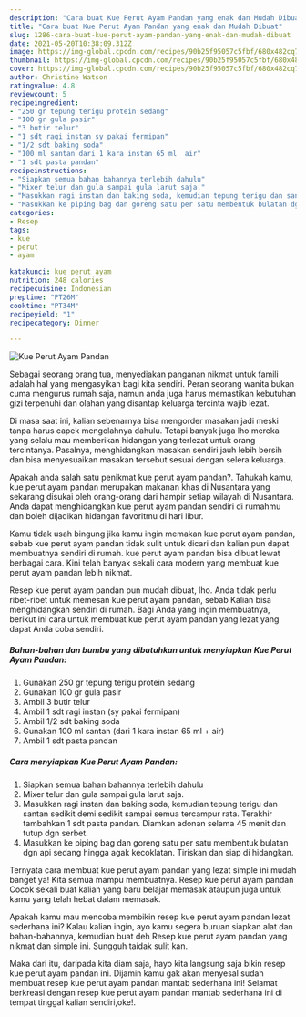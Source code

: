 ```yaml
---
description: "Cara buat Kue Perut Ayam Pandan yang enak dan Mudah Dibuat"
title: "Cara buat Kue Perut Ayam Pandan yang enak dan Mudah Dibuat"
slug: 1286-cara-buat-kue-perut-ayam-pandan-yang-enak-dan-mudah-dibuat
date: 2021-05-20T10:38:09.312Z
image: https://img-global.cpcdn.com/recipes/90b25f95057c5fbf/680x482cq70/kue-perut-ayam-pandan-foto-resep-utama.jpg
thumbnail: https://img-global.cpcdn.com/recipes/90b25f95057c5fbf/680x482cq70/kue-perut-ayam-pandan-foto-resep-utama.jpg
cover: https://img-global.cpcdn.com/recipes/90b25f95057c5fbf/680x482cq70/kue-perut-ayam-pandan-foto-resep-utama.jpg
author: Christine Watson
ratingvalue: 4.8
reviewcount: 5
recipeingredient:
- "250 gr tepung terigu protein sedang"
- "100 gr gula pasir"
- "3 butir telur"
- "1 sdt ragi instan sy pakai fermipan"
- "1/2 sdt baking soda"
- "100 ml santan dari 1 kara instan 65 ml  air"
- "1 sdt pasta pandan"
recipeinstructions:
- "Siapkan semua bahan bahannya terlebih dahulu"
- "Mixer telur dan gula sampai gula larut saja."
- "Masukkan ragi instan dan baking soda, kemudian tepung terigu dan santan sedikit demi sedikit sampai semua tercampur rata. Terakhir tambahkan 1 sdt pasta pandan. Diamkan adonan selama 45 menit dan tutup dgn serbet."
- "Masukkan ke piping bag dan goreng satu per satu membentuk bulatan dgn api sedang hingga agak kecoklatan. Tiriskan dan siap di hidangkan."
categories:
- Resep
tags:
- kue
- perut
- ayam

katakunci: kue perut ayam 
nutrition: 248 calories
recipecuisine: Indonesian
preptime: "PT26M"
cooktime: "PT34M"
recipeyield: "1"
recipecategory: Dinner

---
```



![Kue Perut Ayam Pandan](https://img-global.cpcdn.com/recipes/90b25f95057c5fbf/680x482cq70/kue-perut-ayam-pandan-foto-resep-utama.jpg)

Sebagai seorang orang tua, menyediakan panganan nikmat untuk famili adalah hal yang mengasyikan bagi kita sendiri. Peran seorang  wanita bukan cuma mengurus rumah saja, namun anda juga harus memastikan kebutuhan gizi terpenuhi dan olahan yang disantap keluarga tercinta wajib lezat.

Di masa  saat ini, kalian sebenarnya bisa mengorder masakan jadi meski tanpa harus capek mengolahnya dahulu. Tetapi banyak juga lho mereka yang selalu mau memberikan hidangan yang terlezat untuk orang tercintanya. Pasalnya, menghidangkan masakan sendiri jauh lebih bersih dan bisa menyesuaikan masakan tersebut sesuai dengan selera keluarga. 



Apakah anda salah satu penikmat kue perut ayam pandan?. Tahukah kamu, kue perut ayam pandan merupakan makanan khas di Nusantara yang sekarang disukai oleh orang-orang dari hampir setiap wilayah di Nusantara. Anda dapat menghidangkan kue perut ayam pandan sendiri di rumahmu dan boleh dijadikan hidangan favoritmu di hari libur.

Kamu tidak usah bingung jika kamu ingin memakan kue perut ayam pandan, sebab kue perut ayam pandan tidak sulit untuk dicari dan kalian pun dapat membuatnya sendiri di rumah. kue perut ayam pandan bisa dibuat lewat berbagai cara. Kini telah banyak sekali cara modern yang membuat kue perut ayam pandan lebih nikmat.

Resep kue perut ayam pandan pun mudah dibuat, lho. Anda tidak perlu ribet-ribet untuk memesan kue perut ayam pandan, sebab Kalian bisa menghidangkan sendiri di rumah. Bagi Anda yang ingin membuatnya, berikut ini cara untuk membuat kue perut ayam pandan yang lezat yang dapat Anda coba sendiri.

<!--inarticleads1-->

##### Bahan-bahan dan bumbu yang dibutuhkan untuk menyiapkan Kue Perut Ayam Pandan:

1. Gunakan 250 gr tepung terigu protein sedang
1. Gunakan 100 gr gula pasir
1. Ambil 3 butir telur
1. Ambil 1 sdt ragi instan (sy pakai fermipan)
1. Ambil 1/2 sdt baking soda
1. Gunakan 100 ml santan (dari 1 kara instan 65 ml + air)
1. Ambil 1 sdt pasta pandan




<!--inarticleads2-->

##### Cara menyiapkan Kue Perut Ayam Pandan:

1. Siapkan semua bahan bahannya terlebih dahulu
1. Mixer telur dan gula sampai gula larut saja.
1. Masukkan ragi instan dan baking soda, kemudian tepung terigu dan santan sedikit demi sedikit sampai semua tercampur rata. Terakhir tambahkan 1 sdt pasta pandan. Diamkan adonan selama 45 menit dan tutup dgn serbet.
1. Masukkan ke piping bag dan goreng satu per satu membentuk bulatan dgn api sedang hingga agak kecoklatan. Tiriskan dan siap di hidangkan.




Ternyata cara membuat kue perut ayam pandan yang lezat simple ini mudah banget ya! Kita semua mampu membuatnya. Resep kue perut ayam pandan Cocok sekali buat kalian yang baru belajar memasak ataupun juga untuk kamu yang telah hebat dalam memasak.

Apakah kamu mau mencoba membikin resep kue perut ayam pandan lezat sederhana ini? Kalau kalian ingin, ayo kamu segera buruan siapkan alat dan bahan-bahannya, kemudian buat deh Resep kue perut ayam pandan yang nikmat dan simple ini. Sungguh taidak sulit kan. 

Maka dari itu, daripada kita diam saja, hayo kita langsung saja bikin resep kue perut ayam pandan ini. Dijamin kamu gak akan menyesal sudah membuat resep kue perut ayam pandan mantab sederhana ini! Selamat berkreasi dengan resep kue perut ayam pandan mantab sederhana ini di tempat tinggal kalian sendiri,oke!.

